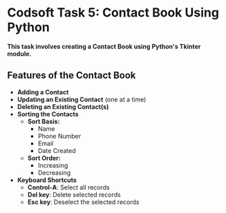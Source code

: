 # Codsoft Task 5: Contact Book Using Python

**This task involves creating a Contact Book using Python's Tkinter module.**

## Features of the Contact Book

- **Adding a Contact**
- **Updating an Existing Contact** (one at a time)
- **Deleting an Existing Contact(s)**
- **Sorting the Contacts**
  - **Sort Basis:**
    - Name
    - Phone Number
    - Email
    - Date Created
  - **Sort Order:**
    - Increasing
    - Decreasing
- **Keyboard Shortcuts**
  - **Control-A**: Select all records
  - **Del key**: Delete selected records
  - **Esc key**: Deselect the selected records
